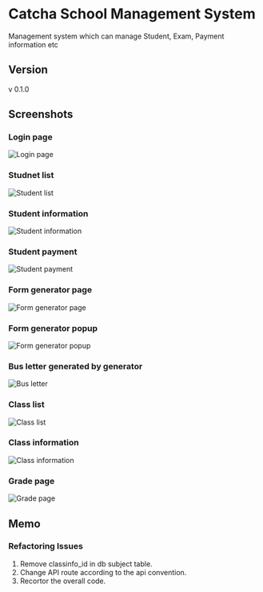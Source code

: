 # Catcha School Management System

Management system which can manage Student, Exam, Payment information etc

## Version
v 0.1.0

## Screenshots

### Login page
![Login page](https://heunsig-portfolio.s3.ca-central-1.amazonaws.com/catcha-school-management/modified_login.jpg)

### Studnet list
![Student list](https://heunsig-portfolio.s3.ca-central-1.amazonaws.com/catcha-school-management/modified_studentList.png)

### Student information
![Student information](https://heunsig-portfolio.s3.ca-central-1.amazonaws.com/catcha-school-management/modified_studentInfo.png)

### Student payment
![Student payment](https://heunsig-portfolio.s3.ca-central-1.amazonaws.com/catcha-school-management/modified_studentPayment.png)

### Form generator page
![Form generator page](https://heunsig-portfolio.s3.ca-central-1.amazonaws.com/catcha-school-management/modified_studentFormGenerator.png)

### Form generator popup 
![Form generator popup](https://heunsig-portfolio.s3.ca-central-1.amazonaws.com/catcha-school-management/modified_studentFormGeneratorPopup.png)

### Bus letter generated by generator
![Bus letter](https://heunsig-portfolio.s3.ca-central-1.amazonaws.com/catcha-school-management/modified_busletter.png)

### Class list
![Class list](https://heunsig-portfolio.s3.ca-central-1.amazonaws.com/catcha-school-management/modified_classList.png)

### Class information
![Class information](https://heunsig-portfolio.s3.ca-central-1.amazonaws.com/catcha-school-management/modified_classDetail.png)

### Grade page
![Grade page](https://heunsig-portfolio.s3.ca-central-1.amazonaws.com/catcha-school-management/modified_grade.png)



## Memo
### Refactoring Issues
1. Remove classinfo_id in db subject table.
2. Change API route according to the api convention.
3. Recortor the overall code.
